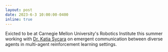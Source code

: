 ```yaml
---
layout: post
date: 2023-6-3 10:00:00-0400
inline: true
---
```


Exicted to be at Carnegie Mellon University's Robotics Institute this summer working with [Dr. Katia Sycara](https://www.ri.cmu.edu/ri-faculty/katia-sycara/) on emergent communication between diverse agents in multi-agent reinforcement learning settings.

